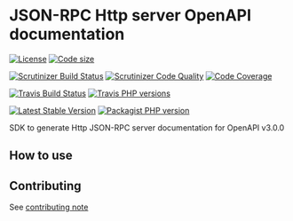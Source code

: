 # JSON-RPC Http server OpenAPI documentation
[![License](https://img.shields.io/github/license/yoanm/php-jsonrpc-http-server-openapi-doc-sdk.svg)](https://github.com/yoanm/php-jsonrpc-http-server-openapi-doc-sdk) [![Code size](https://img.shields.io/github/languages/code-size/yoanm/php-jsonrpc-http-server-openapi-doc-sdk.svg)](https://github.com/yoanm/php-jsonrpc-http-server-openapi-doc-sdk)

[![Scrutinizer Build Status](https://img.shields.io/scrutinizer/build/g/yoanm/php-jsonrpc-http-server-openapi-doc-sdk.svg?label=Scrutinizer&logo=scrutinizer)](https://scrutinizer-ci.com/g/yoanm/php-jsonrpc-http-server-openapi-doc-sdk/build-status/master) [![Scrutinizer Code Quality](https://img.shields.io/scrutinizer/g/yoanm/php-jsonrpc-http-server-openapi-doc-sdk/master.svg?logo=scrutinizer)](https://scrutinizer-ci.com/g/yoanm/php-jsonrpc-http-server-openapi-doc-sdk/?branch=master) [![Code Coverage](https://img.shields.io/scrutinizer/coverage/g/yoanm/php-jsonrpc-http-server-openapi-doc-sdk/master.svg?logo=scrutinizer)](https://scrutinizer-ci.com/g/yoanm/php-jsonrpc-http-server-openapi-doc-sdk/?branch=master)

[![Travis Build Status](https://img.shields.io/travis/com/yoanm/php-jsonrpc-http-server-openapi-doc-sdk/master.svg?label=Travis&logo=travis)](https://travis-ci.com/yoanm/php-jsonrpc-http-server-openapi-doc-sdk) [![Travis PHP versions](https://img.shields.io/travis/php-v/yoanm/php-jsonrpc-http-server-openapi-doc-sdk.svg?logo=travis)](https://php.net/)

[![Latest Stable Version](https://img.shields.io/packagist/v/yoanm/jsonrpc-http-server-openapi-doc-sdk.svg)](https://packagist.org/packages/yoanm/jsonrpc-http-server-openapi-doc-sdk) [![Packagist PHP version](https://img.shields.io/packagist/php-v/yoanm/jsonrpc-http-server-openapi-doc-sdk.svg)](https://packagist.org/packages/yoanm/jsonrpc-http-server-openapi-doc-sdk)

SDK to generate Http JSON-RPC server documentation for OpenAPI v3.0.0

## How to use


## Contributing
See [contributing note](./CONTRIBUTING.md)
